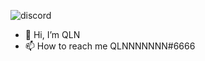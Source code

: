 ![discord](https://discord.c99.nl/widget/theme-1/794268186010714184.png)  
- 👋 Hi, I’m QLN
- 📫 How to reach me QLNNNNNNN#6666
